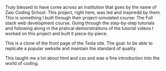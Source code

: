 Truly blessed to have come across an institution that goes by the name of Zaio Coding School. This project, right here, was led and inspiredd by them. 
This is something I built through their project-simulated course: The Full stack web development course. Going through the step-by-step tutorials and following along in the pratical demonstrations of the tutorial videos I worked on this project and built it piece-by-piece. 

This is a clone of the front page of the Tesla site. The goal: to be able to replicate a popular website and maintain the standard of quality.

This taught me a lot about html and css and was a fine introduction into the world of coding.
